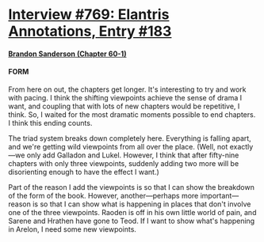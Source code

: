# [Interview #769: Elantris Annotations, Entry #183](https://www.theoryland.com/intvmain.php?i=769#183)

#### [Brandon Sanderson (Chapter 60-1)](http://www.brandonsanderson.com/annotation/82/Elantris-Chapter-60-1)

#### FORM

From here on out, the chapters get longer. It's interesting to try and work with pacing. I think the shifting viewpoints achieve the sense of drama I want, and coupling that with lots of new chapters would be repetitive, I think. So, I waited for the most dramatic moments possible to end chapters. I think this ending counts.

The triad system breaks down completely here. Everything is falling apart, and we're getting wild viewpoints from all over the place. (Well, not exactly—we only add Galladon and Lukel. However, I think that after fifty-nine chapters with only three viewpoints, suddenly adding two more will be disorienting enough to have the effect I want.)

Part of the reason I add the viewpoints is so that I can show the breakdown of the form of the book. However, another—perhaps more important—reason is so that I can show what is happening in places that don't involve one of the three viewpoints. Raoden is off in his own little world of pain, and Sarene and Hrathen have gone to Teod. If I want to show what's happening in Arelon, I need some new viewpoints.

